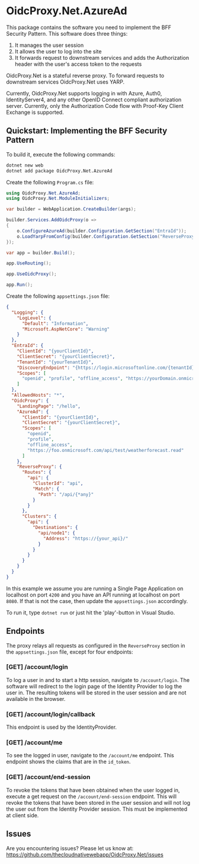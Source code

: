 # OidcProxy.Net.AzureAd

This package contains the software you need to implement the BFF Security Pattern. This software does three things:

1. It manages the user session
2. It allows the user to log into the site
3. It forwards request to downstream services and adds the Authorization header with the user's access token to the requests

OidcProxy.Net is a stateful reverse proxy. To forward requests to downstream services OidcProxy.Net uses YARP.

Currently, OidcProxy.Net supports logging in with Azure, Auth0, IdentityServer4, and any other OpenID Connect compliant authorization server. Currently, only the Authorization Code flow with Proof-Key Client Exchange is supported.

## Quickstart: Implementing the BFF Security Pattern

To build it, execute the following commands:

```bash
dotnet new web
dotnet add package OidcProxy.Net.AzureAd
```

Create the following `Program.cs` file:

```csharp
using OidcProxy.Net.AzureAd;
using OidcProxy.Net.ModuleInitializers;

var builder = WebApplication.CreateBuilder(args);

builder.Services.AddOidcProxy(o =>
{
    o.ConfigureAzureAd(builder.Configuration.GetSection("EntraId"));
    o.LoadYarpFromConfig(builder.Configuration.GetSection("ReverseProxy"));
});

var app = builder.Build();

app.UseRouting();

app.UseOidcProxy();

app.Run();

```

Create the following `appsettings.json` file:

```json
{
  "Logging": {
    "LogLevel": {
      "Default": "Information",
      "Microsoft.AspNetCore": "Warning"
    }
  },
  "EntraId": {
    "ClientId": "{yourClientId}",
    "ClientSecret": "{yourClientSecret}",
    "TenantId": "{yourTenantId}",
    "DiscoveryEndpoint": "{https://login.microsoftonline.com/{tenantId}/v2.0/.well-known/openid-configuration}",
    "Scopes": [
      "openid", "profile", "offline_access", "https://yourDomain.onmicrosoft.com/test/api1"
    ]
  },
  "AllowedHosts": "*",
  "OidcProxy": {
    "LandingPage": "/hello",
    "AzureAd": {
      "ClientId": "{yourClientId}",
      "ClientSecret": "{yourClientSecret}",
      "Scopes": [
        "openid",
        "profile",
        "offline_access",
        "https://foo.onmicrosoft.com/api/test/weatherforecast.read"
      ]
    },
    "ReverseProxy": {
      "Routes": {
        "api": {
          "ClusterId": "api",
          "Match": {
            "Path": "/api/{*any}"
          }
        }
      },
      "Clusters": {
        "api": {
          "Destinations": {
            "api/node1": {
              "Address": "https://{your_api}/"
            }
          }
        }
      }
    }
  }
}
```

In this example we assume you are running a Single Page Application on localhost on port `4200` and you have an API running at localhost on port `8080`. If that is not the case, then update the `appsettings.json` accordingly.

To run it, type `dotnet run` or just hit the 'play'-button in Visual Studio.

## Endpoints

The proxy relays all requests as configured in the `ReverseProxy` section in the `appsettings.json` file, except for four endpoints:

### [GET] /account/login
To log a user in and to start a http session, navigate to `/account/login`. The software will redirect to the login page of the Identity Provider to log the user in. The resulting tokens will be stored in the user session and are not available in the browser.

### [GET] /account/login/callback
This endpoint is used by the IdentityProvider.

### [GET] /account/me
To see the logged in user, navigate to the `/account/me` endpoint. This endpoint shows the claims that are in the `id_token`.

### [GET] /account/end-session
To revoke the tokens that have been obtained when the user logged in, execute a get request on the `/account/end-session` endpoint. This will revoke the tokens that have been stored in the user session and will not log the user out from the Identity Provider session. This must be implemented at client side.

## Issues

Are you encountering issues? Please let us know at: https://github.com/thecloudnativewebapp/OidcProxy.Net/issues